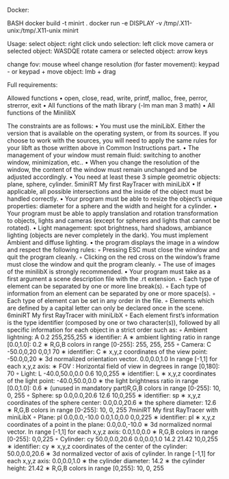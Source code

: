 Docker:

BASH
docker build -t minirt .
docker run -e DISPLAY -v /tmp/.X11-unix:/tmp/.X11-unix minirt

Usage:
select object: right click
undo selection: left click
move camera or selected object: WASDQE
rotate camera or selected object: arrow keys

change fov: mouse wheel
change resolution (for faster movement): keypad - or keypad +
move object: lmb + drag

Full requirements:

Allowed functions
• open, close, read, write,
printf, malloc, free, perror,
strerror, exit
• All functions of the math
library (-lm man man 3 math)
• All functions of the MinilibX

The constraints are as follows:
• You must use the miniLibX. Either the version that is available on the operating
system, or from its sources. If you choose to work with the sources, you will
need to apply the same rules for your libft as those written above in Common
Instructions part.
• The management of your window must remain fluid: switching to another window,
minimization, etc..
• When you change the resolution of the window, the content of the window must
remain unchanged and be adjusted accordingly.
• You need at least these 3 simple geometric objects: plane, sphere, cylinder.
5miniRT
My first RayTracer with miniLibX
• If applicable, all possible intersections and the inside of the object must be handled
correctly.
• Your program must be able to resize the object’s unique properties: diameter for a
sphere and the width and height for a cylinder.
• Your program must be able to apply translation and rotation transformation to
objects, lights and cameras (except for spheres and lights that cannot be rotated).
• Light management: spot brightness, hard shadows, ambiance lighting (objects are
never completely in the dark). You must implement Ambient and diffuse lighting.
• the program displays the image in a window and respect the following rules:
◦ Pressing ESC must close the window and quit the program cleanly.
◦ Clicking on the red cross on the window’s frame must close the window and
quit the program cleanly.
◦ The use of images of the minilibX is strongly recommended.
• Your program must take as a first argument a scene description file with the .rt
extension.
◦ Each type of element can be separated by one or more line break(s).
◦ Each type of information from an element can be separated by one or more
space(s).
◦ Each type of element can be set in any order in the file.
◦ Elements which are defined by a capital letter can only be declared once in
the scene.
6miniRT
My first RayTracer with miniLibX
◦ Each element first’s information is the type identifier (composed by one or two
character(s)), followed by all specific information for each object in a strict
order such as:
◦ Ambient lightning:
A 0.2 255,255,255
∗ identifier: A
∗ ambient lighting ratio in range [0.0,1.0]: 0.2
∗ R,G,B colors in range [0-255]: 255, 255, 255
◦ Camera:
C -50.0,0,20
0,0,1
70
∗ identifier: C
∗ x,y,z coordinates of the view point: -50.0,0,20
∗ 3d normalized orientation vector.
0.0,0.0,1.0
In range [-1,1] for each x,y,z axis:
∗ FOV : Horizontal field of view in degrees in range [0,180]: 70
◦ Light:
L
-40.0,50.0,0.0
0.6
10,0,255
∗ identifier: L
∗ x,y,z coordinates of the light point: -40.0,50.0,0.0
∗ the light brightness ratio in range [0.0,1.0]: 0.6
∗ (unused in mandatory part)R,G,B colors in range [0-255]: 10, 0, 255
◦ Sphere:
sp
0.0,0.0,20.6 12.6
10,0,255
∗ identifier: sp
∗ x,y,z coordinates of the sphere center: 0.0,0.0,20.6
∗ the sphere diameter: 12.6
∗ R,G,B colors in range [0-255]: 10, 0, 255
7miniRT
My first RayTracer with miniLibX
◦ Plane:
pl
0.0,0.0,-10.0 0.0,1.0,0.0 0,0,225
∗ identifier: pl
∗ x,y,z coordinates of a point in the plane: 0.0,0.0,-10.0
∗ 3d normalized normal vector. In range [-1,1] for each x,y,z axis: 0.0,1.0,0.0
∗ R,G,B colors in range [0-255]: 0,0,225
◦ Cylinder:
cy
50.0,0.0,20.6
0.0,0.0,1.0 14.2 21.42
10,0,255
∗ identifier: cy
∗ x,y,z coordinates of the center of the cylinder: 50.0,0.0,20.6
∗ 3d normalized vector of axis of cylinder. In range [-1,1] for each x,y,z axis:
0.0,0.0,1.0
∗ the cylinder diameter: 14.2
∗ the cylinder height: 21.42
∗ R,G,B colors in range [0,255]: 10, 0, 255